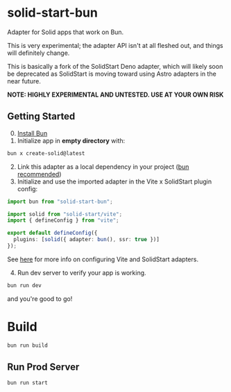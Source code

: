 # solid-start-bun

Adapter for Solid apps that work on Bun.

This is very experimental; the adapter API isn't at all fleshed out, and things will definitely change.

This is basically a fork of the SolidStart Deno adapter, which will likely soon be deprecated as SolidStart is moving toward using Astro adapters in the near future.

**NOTE: HIGHLY EXPERIMENTAL AND UNTESTED. USE AT YOUR OWN RISK**

## Getting Started
0. [Install Bun](https://bun.sh/docs/installation)
1. Initialize app in **empty directory** with:
```bash
bun x create-solid@latest
```
2. Link this adapter as a local dependency in your project ([bun recommended](https://bun.sh/docs/cli/install#local-packages-bun-link))
3. Initialize and use the imported adapter in the Vite x SolidStart plugin config:
```ts
import bun from "solid-start-bun";

import solid from "solid-start/vite";
import { defineConfig } from "vite";

export default defineConfig({
  plugins: [solid({ adapter: bun(), ssr: true })]
});
```
See [here](https://start.solidjs.com/api/vite) for more info on configuring Vite and SolidStart adapters.

4. Run dev server to verify your app is working.
```bash
bun run dev
```
and you're good to go!

# Build
```bash
bun run build
```

## Run Prod Server
```bash
bun run start
```
